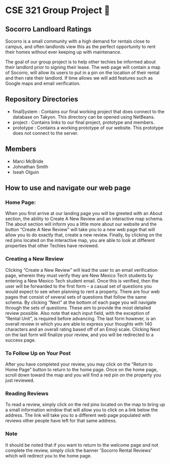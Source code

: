 # CSE 321 Group Project :grimacing:
## Socorro Landloard Ratings 

Socorro is a small community with a high demand for rentals close to campus, and often landlords view this as the perfect opportunity to rent their homes without ever keeping up with maintenance.

The goal of our group project is to help other techies be informed about their landlord prior to signing their lease. The web page will contain a map of Socorro, will allow its users to put in a pin on the location of their rental and then rate their landlord. If time allows we will add features such as Google maps and email verification.

## Repository Directories 
* finalSystem : Contains our final working project that does connect to the database on Takyon. This directory can be opened using NetBeans.
* project : Contains links to our final project, prototype and members.
* prototype : Contains a working prototype of our website. This prototype does not  connect to the server.

## Members 
* Marci McBride
* Johnathan Smith
* Iseah Olguin

## How to use and navigate our web page
### Home Page: 
When you first arrive at our landing page you will be greeted with an About section, the ability to Create A New Review and an interactive map schema. The about section will inform you a little more about our website and the button “Create A New Review” will take you to a new web page that will allow you to do exactly that, create a new review. Finally, by clicking on the red pins located on the interactive map, you are able to look at different properties that other Techies have reviewed. 
### Creating a New Review
Clicking “Create a New Review” will lead the user to an email verification page, wherein they must verify they are New Mexico Tech students by entering a New Mexico Tech student email. Once this is verified, then the user will be forwarded to the first form – a casual set of questions you would expect to see when planning to rent a property. 
There are four web pages  that consist of several sets of questions that follow the same schema. By clicking “Next” at the bottom of each page you will navigate through the sets of questions. These aim to provide the most detailed review possible. Also note that each input field, with the exception of “Rental Unit”, is required before advancing. The last form however, is an overall review in which you are able to express your thoughts with 140 characters and an overall rating based off of an Emoji scale. Clicking Next on the last form will finalize your review, and you will be redirected to a success page.
### To Follow Up on Your Post
After you have completed your review, you may click on the “Return to Home Page” button to return to the home page. Once on the home page, scroll down toward the map and you will find a red pin on the property you just reviewed.
### Reading Reviews
To read a review, simply click on the red pins located on the map to bring up a small information window that will allow you to click on a link below the address. The link will take you to a different web page populated with reviews other people have left for that same address. 
### Note
It should be noted that if you want to return to the welcome page and not complete the review, simply click the banner 'Socorro Rental Reviews' which will redirect you to the home page.
